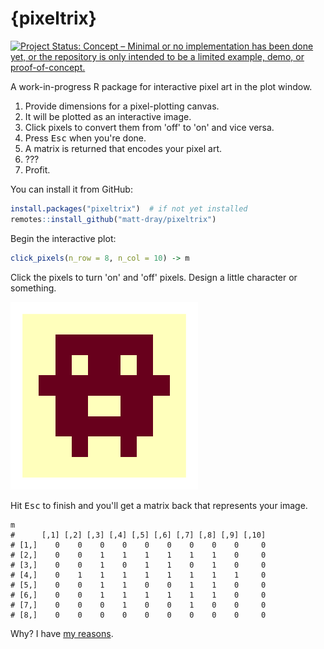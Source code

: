 
# {pixeltrix}

<!-- badges: start -->
[![Project Status: Concept – Minimal or no implementation has been done yet, or the repository is only intended to be a limited example, demo, or proof-of-concept.](https://www.repostatus.org/badges/latest/concept.svg)](https://www.repostatus.org/#concept)
<!-- badges: end -->

A work-in-progress R package for interactive pixel art in the plot window.

1. Provide dimensions for a pixel-plotting canvas.
2. It will be plotted as an interactive image.
3. Click pixels to convert them from 'off' to 'on' and vice versa.
4. Press <kbd>Esc</kbd> when you're done.
5. A matrix is returned that encodes your pixel art.
6. ???
7. Profit.

You can install it from GitHub:

``` r
install.packages("pixeltrix")  # if not yet installed
remotes::install_github("matt-dray/pixeltrix")
```

Begin the interactive plot:

``` r
click_pixels(n_row = 8, n_col = 10) -> m
```

Click the pixels to turn 'on' and 'off' pixels. Design a little character or something.

<img src="man/figures/little-guy.png" alt="An 8 by 10 pixel grid with a basic character with a big face and little arms and legs.">

Hit <kbd>Esc</kbd> to finish and you'll get a matrix back that represents your image.

```
m
#      [,1] [,2] [,3] [,4] [,5] [,6] [,7] [,8] [,9] [,10]
# [1,]    0    0    0    0    0    0    0    0    0     0
# [2,]    0    0    1    1    1    1    1    1    0     0
# [3,]    0    0    1    0    1    1    0    1    0     0
# [4,]    0    1    1    1    1    1    1    1    1     0
# [5,]    0    0    1    1    0    0    1    1    0     0
# [6,]    0    0    1    1    1    1    1    1    0     0
# [7,]    0    0    0    1    0    0    1    0    0     0
# [8,]    0    0    0    0    0    0    0    0    0     0
```

Why? I have [my reasons](https://github.com/matt-dray/tamRgo/).
